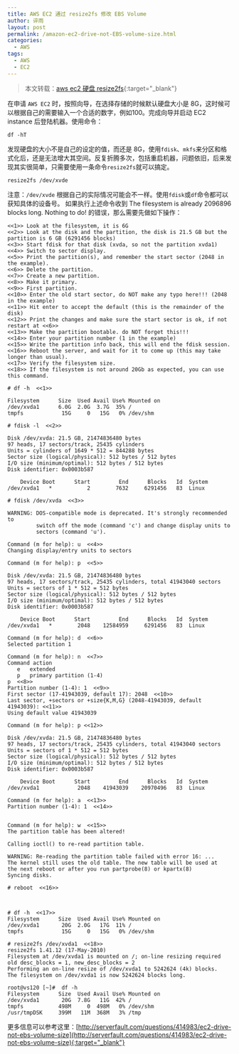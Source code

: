 ```yaml
---
title: AWS EC2 通过 resize2fs 修改 EBS Volume
author: 谇雨
layout: post
permalink: /amazon-ec2-drive-not-EBS-volume-size.html
categories:
  - AWS
tags:
  - AWS
  - EC2
---
```


> 本文转载：[aws ec2 硬盘 resize2fs](http://www.netingcn.com/aws-ec2-resize2fs-storage.html){:target="_blank"}

在申请 `AWS EC2` 时，按照向导，在选择存储的时候默认硬盘大小是 8G，这时候可以根据自己的需要输入一个合适的数字，例如100。完成向导并启动 EC2 instance 后登陆机器。使用命令：

    df -hT

发现硬盘的大小不是自己的设定的值，而还是 8G，使用`fdisk`、`mkfs`来分区和格式化后，还是无法增大其空间。反复折腾多次，包括重启机器，问题依旧，后来发现其实很简单，只需要使用一条命令`resize2fs`就可以搞定。

    resize2fs /dev/xvde

注意：`/dev/xvde` 根据自己的实际情况可能会不一样。使用`fdisk`或`df`命令都可以获知具体的设备号。 如果执行上述命令收到 The filesystem is already 2096896 blocks long. Nothing to do! 的错误，那么需要先做如下操作：

    <<1>> Look at the filesystem, it is 6G
    <<2>> Look at the disk and the partition, the disk is 21.5 GB but the partition is 6 GB (6291456 blocks)
    <<3>> Start fdisk for that disk (xvda, so not the partition xvda1)
    <<4>> Switch to sector display.
    <<5>> Print the partition(s), and remember the start sector (2048 in the example).
    <<6>> Delete the partition.
    <<7>> Create a new partition.
    <<8>> Make it primary.
    <<9>> First partition.
    <<10>> Enter the old start sector, do NOT make any typo here!!! (2048 in the example) 
    <<11>> Hit enter to accept the default (this is the remainder of the disk)
    <<12>> Print the changes and make sure the start sector is ok, if not restart at <<6>>
    <<13>> Make the partition bootable. do NOT forget this!!!
    <<14>> Enter your partition number (1 in the example)
    <<15>> Write the partition info back, this will end the fdisk session.
    <<16>> Reboot the server, and wait for it to come up (this may take longer than usual).
    <<17>> Verify the filesystem size.
    <<18>> If the filesystem is not around 20Gb as expected, you can use this command.

    # df -h  <<1>>

    Filesystem      Size  Used Avail Use% Mounted on
    /dev/xvda1      6.0G  2.0G  3.7G  35% / 
    tmpfs            15G     0   15G   0% /dev/shm

    # fdisk -l  <<2>>

    Disk /dev/xvda: 21.5 GB, 21474836480 bytes
    97 heads, 17 sectors/track, 25435 cylinders
    Units = cylinders of 1649 * 512 = 844288 bytes
    Sector size (logical/physical): 512 bytes / 512 bytes
    I/O size (minimum/optimal): 512 bytes / 512 bytes
    Disk identifier: 0x0003b587

        Device Boot      Start         End      Blocks   Id  System
    /dev/xvda1   *           2        7632     6291456   83  Linux

    # fdisk /dev/xvda  <<3>>

    WARNING: DOS-compatible mode is deprecated. It's strongly recommended to
             switch off the mode (command 'c') and change display units to
             sectors (command 'u').

    Command (m for help): u  <<4>>
    Changing display/entry units to sectors

    Command (m for help): p  <<5>>

    Disk /dev/xvda: 21.5 GB, 21474836480 bytes
    97 heads, 17 sectors/track, 25435 cylinders, total 41943040 sectors
    Units = sectors of 1 * 512 = 512 bytes
    Sector size (logical/physical): 512 bytes / 512 bytes
    I/O size (minimum/optimal): 512 bytes / 512 bytes
    Disk identifier: 0x0003b587

        Device Boot      Start         End      Blocks   Id  System
    /dev/xvda1   *        2048    12584959     6291456   83  Linux

    Command (m for help): d  <<6>>
    Selected partition 1

    Command (m for help): n  <<7>>
    Command action
       e   extended
       p   primary partition (1-4)
    p  <<8>>
    Partition number (1-4): 1  <<9>>
    First sector (17-41943039, default 17): 2048  <<10>>
    Last sector, +sectors or +size{K,M,G} (2048-41943039, default 41943039): <<11>>
    Using default value 41943039

    Command (m for help): p <<12>>

    Disk /dev/xvda: 21.5 GB, 21474836480 bytes
    97 heads, 17 sectors/track, 25435 cylinders, total 41943040 sectors
    Units = sectors of 1 * 512 = 512 bytes
    Sector size (logical/physical): 512 bytes / 512 bytes
    I/O size (minimum/optimal): 512 bytes / 512 bytes
    Disk identifier: 0x0003b587

        Device Boot      Start         End      Blocks   Id  System
    /dev/xvda1            2048    41943039    20970496   83  Linux

    Command (m for help): a  <<13>>
    Partition number (1-4): 1  <<14>>


    Command (m for help): w  <<15>>
    The partition table has been altered!

    Calling ioctl() to re-read partition table.

    WARNING: Re-reading the partition table failed with error 16: ...
    The kernel still uses the old table. The new table will be used at
    the next reboot or after you run partprobe(8) or kpartx(8)
    Syncing disks.

    # reboot  <<16>>



    # df -h  <<17>>
    Filesystem      Size  Used Avail Use% Mounted on
    /dev/xvda1       20G  2.0G   17G  11% / 
    tmpfs            15G     0   15G   0% /dev/shm

    # resize2fs /dev/xvda1  <<18>>
    resize2fs 1.41.12 (17-May-2010)
    Filesystem at /dev/xvda1 is mounted on /; on-line resizing required
    old desc_blocks = 1, new_desc_blocks = 2
    Performing an on-line resize of /dev/xvda1 to 5242624 (4k) blocks.
    The filesystem on /dev/xvda1 is now 5242624 blocks long.

    root@vs120 [~]#  df -h
    Filesystem      Size  Used Avail Use% Mounted on
    /dev/xvda1       20G  7.8G   11G  42% /
    tmpfs           498M     0  498M   0% /dev/shm
    /usr/tmpDSK     399M   11M  368M   3% /tmp

更多信息可以参考这里：[http://serverfault.com/questions/414983/ec2-drive-not-ebs-volume-size](http://serverfault.com/questions/414983/ec2-drive-not-ebs-volume-size){:target="_blank"}